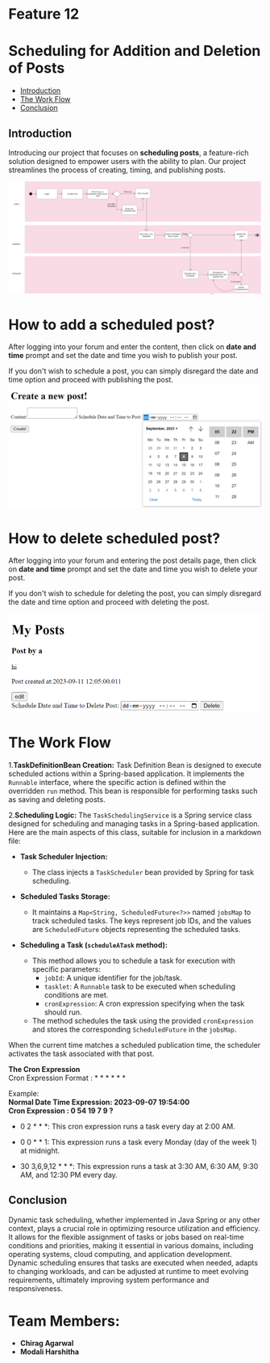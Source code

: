 # Feature 12
# Scheduling for Addition and Deletion of Posts

- [Introduction](#introduction)
- [The Work Flow](#the-work-flow)
- [Conclusion](#conclusion)

## Introduction
Introducing our project that focuses on **scheduling posts**, a feature-rich solution designed to empower users with the ability to plan. Our project streamlines the process of creating, timing, and publishing posts.

![Feature Work Flow](https://github.com/chiragagarwal-j/Feature-12-Scheduling-of-Posts/blob/main/Documentation/Feature%20Work%20Flow.png)

# How to add a scheduled post?

 

After logging into your forum and enter the content, then click on **date and time** prompt and set the date and time you wish to publish your post.

 

If you don't wish to schedule a post, you can simply disregard the date and time option and proceed with publishing the post.
![create post](https://github.com/chiragagarwal-j/Feature-12-Scheduling-of-Posts/blob/main/Documentation/create%20scheduled%20post.png)

# How to delete scheduled post?

 

After logging into your forum and entering the post details page, then click on **date and time** prompt and set the date and time you wish to delete your post.

 

If you don't wish to schedule for deleting the post, you can simply disregard the date and time option and proceed with deleting the post.

![delete scheduled post](https://github.com/chiragagarwal-j/Feature-12-Scheduling-of-Posts/blob/main/Documentation/delete%20scheduled%20post.png)
 

# The Work Flow

 

1.**TaskDefinitionBean Creation:**  Task Definition Bean is designed to execute scheduled actions within a Spring-based application. It implements the `Runnable` interface, where the specific action is defined within the overridden `run` method. This bean is responsible for performing tasks such as saving and deleting posts.

 

2.**Scheduling Logic:**
The `TaskSchedulingService` is a Spring service class designed for scheduling and managing tasks in a Spring-based application. Here are the main aspects of this class, suitable for inclusion in a markdown file:

* **Task Scheduler Injection:**
    * The class injects a `TaskScheduler` bean provided by Spring for task scheduling.

* **Scheduled Tasks Storage:**
    * It maintains a `Map<String, ScheduledFuture<?>>` named `jobsMap` to track scheduled tasks. The keys represent job IDs, and the values are `ScheduledFuture` objects representing the scheduled tasks.

* **Scheduling a Task (`scheduleATask` method):**
    *  This method allows you to schedule a task for execution with specific parameters:
       - `jobId`: A unique identifier for the job/task.
       - `tasklet`: A `Runnable` task to be executed when scheduling conditions are met.
       - `cronExpression`: A cron expression specifying when the task should run.
    *  The method schedules the task using the provided `cronExpression` and stores the corresponding `ScheduledFuture` in the `jobsMap`.

When the current time matches a scheduled publication time, the scheduler activates the task associated with that post.

**The Cron Expression**  <br />
Cron Expression Format : * * * * * *

Example: <br />
**Normal Date Time Expression: 2023-09-07 19:54:00** <br />
**Cron Expression : 0 54 19 7 9 ?**

* 0 2 * * *: This cron expression runs a task every day at 2:00 AM.

* 0 0 * * 1: This expression runs a task every Monday (day of the week 1) at midnight.

* 30 3,6,9,12 * * *: This expression runs a task at 3:30 AM, 6:30 AM, 9:30 AM, and 12:30 PM every day.





## Conclusion
Dynamic task scheduling, whether implemented in Java Spring or any other context, plays a crucial role in optimizing resource utilization and efficiency. It allows for the flexible assignment of tasks or jobs based on real-time conditions and priorities, making it essential in various domains, including operating systems, cloud computing, and application development. Dynamic scheduling ensures that tasks are executed when needed, adapts to changing workloads, and can be adjusted at runtime to meet evolving requirements, ultimately improving system performance and responsiveness.

# Team Members: 
-  **Chirag Agarwal**
-  **Modali Harshitha**
